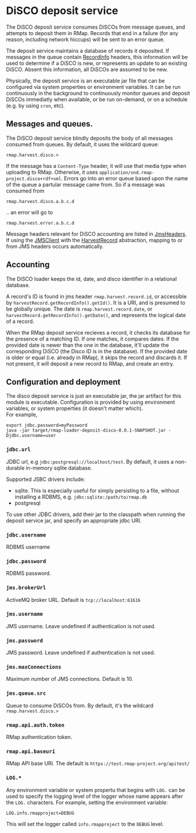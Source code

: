 # DiSCO deposit service

The DiSCO deposit service consumes DiSCOs from message queues, and attempts to deposit them in RMap.  Records that end in a failure (for any reason, including network hiccups) will be sent to an error queue.  

The deposit service maintains a database of records it deposited.  If messages in the queue contain [RecordInfo](../rmap-loader-api/src/main/java/info/rmapproject/loader/model/RecordInfo.java) headers, this information will be used to determine if a DiSCO is new, or represents an update to an existing DiSCO.  Absent this information, all DiSCOs are assumed to be new.

Physically, the deposit service is an executable jar file that can be configured via system properties or environment variables.  It can be run continuously in the background to continuously monitor queues and deposit DiSCOs immediatly when available, or be run on-demand, or on a schedule (e.g. by using `cron`, etc).

## Messages and queues.

The DiSCO deposit service blindly deposits the body of all messages consumed from queues.  By default, it uses the wildcard queue:

    rmap.harvest.disco.>
    
If the message has a `Content-Type` header, it will use that media type when uploading to RMap.  Otherwise, it uses `application/vnd.rmap-project.disco+rdf+xml`. Errors go into an error queue based upon the name of the queue a partular message came from.  So if a message was consumed from

    rmap.harvest.disco.a.b.c.d
    
.. an error will go to

    rmap.harvest.error.a.b.c.d
    
Message headers relevant for DiSCO accounting are listed in [JmsHeaders](../rmap-loader-jms/src/main/java/info/rmapproject/loader/jms/JmsHeaders.java).  If using the [JMSClient](../rmap-loader-jms/src/main/java/info/rmapproject/loader/jms/JmsClient.java) with the [HarvestRecord](../rmap-loader-api/src/main/java/info/rmapproject/loader/HarvestRecord.java) abstraction, mapping to or from JMS headers occurs automatically.

## Accounting

The DiSCO loader keeps the id, date, and disco identifier in a relational database.  

A record's ID is found in jms header `rmap.harvest.record.id`, or accessible by `harvestRecord.getRecordInfo().getId()`.  It is a URI, and is presumed to be globally unique.  The date is `rmap.harvest.record.date`, or `harvestRecord.getRecordInfo().getDate()`, and represents the logical date of a record.  

When the RMap deposit service recieves a record, it checks its database for the presence of a matching ID.  If one matches, it compares dates.  If the provided date is newer than the one in the database, it'll update the corresponding DiSCO (the Disco ID is in the database).  If the provided date is older or equal (i.e. already in RMap), it skips the record and discards it.  If not present, it will deposit a new record to RMap, and create an entry.

## Configuration and deployment

The disco deposit service is just an executable jar, the jar artifact for this module is executable.
Configuration is provided by using environment variables, or system properties (it doesn't matter which).   
For example, 

    export jdbc.password=myPassword
    java -jar target/rmap-loader-deposit-disco-0.0.1-SNAPSHOT.jar -Djdbc.username=user

### `jdbc.url`

JDBC url, e.g `jdbc:postgresql://localhost/test`.  By default, it uses a non-durable in-memory sqlite database. 

Supported JSBC drivers include:
* sqlite.  This is especially useful for simply persisting to a file, without installing a RDBMS, e.g. `jdbc:sqlite:/path/to/rmap.db`
* postgresql

To use other JDBC drivers, add their jar to the classpath when running the deposit service jar, and specify an appropriate jdbc URI.

### `jdbc.username`

RDBMS username

### `jdbc.password`

RDBMS password.

### `jms.brokerUrl` 

ActiveMQ broker URL.  Default is `tcp://localhost:61616`

### `jms.username`

JMS username.  Leave undefined if authentication is not used.

### `jms.password`

JMS password.  Leave undefined if authentication is not used.

### `jms.maxConnections`

Maximum number of JMS connections.  Default is 10.

### `jms.queue.src`

Queue to consume DiSCOs from.  By default, it's the wildcard `rmap.harvest.disco.>`

### `rmap.api.auth.token`

RMap authentication token.

### `rmap.api.baseuri`

RMap API base URI.  The default is `https://test.rmap-project.org/apitest/`

### `LOG.*`

Any environment variable or system propertu that begins with `LOG.` can be used to specify the logging level of 
the logger whose name appears after the `LOG.` characters.  For example, setting the environment variable:

    LOG.info.rmapproject=DEBUG
    
 This will set the logger called `info.rmapproject` to the `DEBUG` level. 
